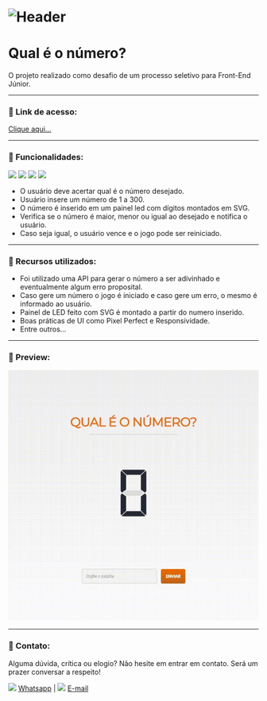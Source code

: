 # ![Header]( https://thalesnunes.com.br/github/header.png )

#  Qual é o número?

O projeto realizado como desafio de um processo seletivo para Front-End Júnior.

------

### :rocket: Link de acesso:

<a href="https://thalesnunes.com.br/pequenos-projetos/qual-e-o-numero/" target="_blank">Clique aqui...</a>

------

### :rocket: Funcionalidades:

<img src="https://img.icons8.com/color/48/000000/html-5--v1.png"/> <img src="https://img.icons8.com/color/48/000000/css3.png"/> <img src="https://img.icons8.com/color/48/000000/javascript--v1.png"/> <img src="https://img.icons8.com/color/48/000000/api.png"/>

- O usuário deve acertar qual é o número desejado.
- Usuário insere um número de 1 a 300.
- O número é inserido em um painel led com dígitos montados em SVG.
- Verifica se o número é maior, menor ou igual ao desejado e notifica o usuário.
- Caso seja igual, o usuário vence e o jogo pode ser reiniciado.

------

### :rocket: Recursos utilizados:

- Foi utilizado uma API para gerar o número a ser adivinhado e eventualmente algum erro proposital.
- Caso gere um número o jogo é iniciado e caso gere um erro, o mesmo é informado ao usuário.
- Painel de LED feito com SVG é montado a partir do numero inserido.
- Boas práticas de UI como Pixel Perfect e Responsividade.
- Entre outros...

------

### :rocket: Preview:

<img src="gif-animado.gif"> </img>

------

###  :rocket: Contato:

Alguma dúvida, crítica ou elogio? Não hesite em entrar em contato. Será um prazer conversar a respeito!

<img src="https://thalesnunes.com.br/github/whatsapp.svg" width="30"> [Whatsapp](https://api.whatsapp.com/send?phone=5535997438652) | <img src="https://thalesnunes.com.br/github/email.svg" width="30"> [E-mail](mailto:thales.o.nunes@gmail.com)